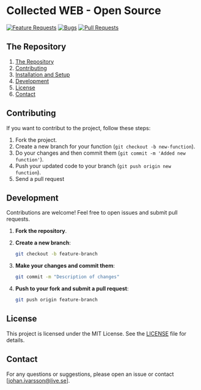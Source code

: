# Collected WEB - Open Source

[![Feature Requests](https://img.shields.io/github/issues/Wickedviruz/CollectedWEB/feature-request.svg)](https://github.com/Wickedviruz/CollectedWEB/issues?q=is%3Aopen+is%3Aissue+label%3Afeature-request)
[![Bugs](https://img.shields.io/github/issues/Wickedviruz/CollectedWEB/bug.svg)](https://github.com/Wickedviruz/CollectedWEB/issues?q=is%3Aopen+is%3Aissue+label%3Abug)
[![Pull Requests](https://img.shields.io/github/issues-pr/Wickedviruz/CollectedWEB.svg)](https://github.com/Wickedviruz/CollectedWEB/pulls)



## The Repository
1. [The Repository](#the-repository)
2. [Contributing](#contributing)
3. [Installation and Setup](#installation-and-setup)
4. [Development](#development)
5. [License](#license)
6. [Contact](#contact)

## Contributing
If you want to contribut to the project, follow these steps:
1. Fork the project.
2. Create a new branch for your function (`git checkout -b new-function`).
3. Do your changes and then commit them (`git commit -m 'Added new function'`).
4. Push your updated code to your branch (`git push origin new function`).
5. Send a pull request

## **Development**

Contributions are welcome! Feel free to open issues and submit pull requests.

1. **Fork the repository**.
2. **Create a new branch**:
    ```sh
    git checkout -b feature-branch
    ```

3. **Make your changes and commit them**:
    ```sh
    git commit -m "Description of changes"
    ```

4. **Push to your fork and submit a pull request**:
    ```sh
    git push origin feature-branch
    ```

## **License**

This project is licensed under the MIT License. See the [LICENSE](LICENSE) file for details.

## **Contact**

For any questions or suggestions, please open an issue or contact [johan.ivarsson@live.se].
